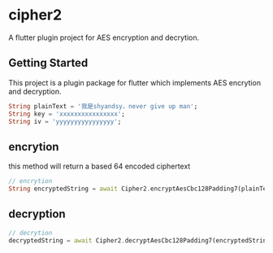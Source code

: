 # cipher2

A flutter plugin project for AES encryption and decrytion.

## Getting Started

This project is a plugin package for flutter which implements AES encrytion and decryption.

```dart
String plainText = '我是shyandsy，never give up man';
String key = 'xxxxxxxxxxxxxxxx';
String iv = 'yyyyyyyyyyyyyyyy';
```

## encrytion

this method will return a based 64 encoded ciphertext

```dart
// encrytion
String encryptedString = await Cipher2.encryptAesCbc128Padding7(plainText, key, iv);
```

## decryption

```dart
// decrytion
decryptedString = await Cipher2.decryptAesCbc128Padding7(encryptedString, key, iv);
```